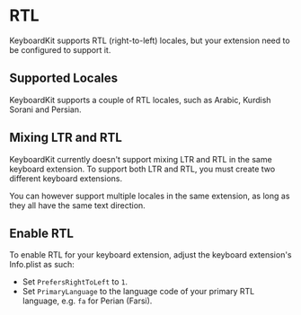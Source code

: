 # RTL

KeyboardKit supports RTL (right-to-left) locales, but your extension need to be configured to support it.


## Supported Locales

KeyboardKit supports a couple of RTL locales, such as Arabic, Kurdish Sorani and Persian.


## Mixing LTR and RTL

KeyboardKit currently doesn't support mixing LTR and RTL in the same keyboard extension. To support both LTR and RTL, you must create two different keyboard extensions.

You can however support multiple locales in the same extension, as long as they all have the same text direction. 
 

## Enable RTL

To enable RTL for your keyboard extension, adjust the keyboard extension's Info.plist as such:

* Set `PrefersRightToLeft` to `1`.
* Set `PrimaryLanguage` to the language code of your primary RTL language, e.g. `fa` for Perian (Farsi).
